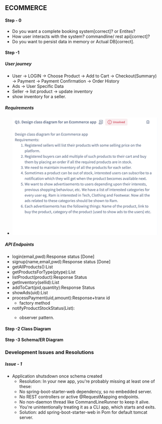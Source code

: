 ## ECOMMERCE

#### Step - 0

- Do you want a complete booking system[correct]? or Entites?
- How user interacts with the system? commandline/ rest api[correct]?
- Do you want to persist data in memory or Actual DB[correct].

#### Step -1

##### User journey
- User -> LOGIN -> Choose Product -> Add to Cart -> Checkout(Summary) -> Payment -> Payment Confirmation -> Order History
- Ads -> User Specific Data
- Seller -> list product -> update inventory
- show inventory for a seller.
##### Requirements
- ![Requirements.png](Requirements.png)

##### API Endpoints
- login(email,pwd):Response status [Done]
- signup(name,email,pwd):Response status [Done]
- getAllProducts():List<Products>
- getProductsForType(ptype):List<Products>
- listProduct(product):Response Status
- getInventory(sellid):List<productsInventory>
- addToCart(pid,quantity):Response Status
- showAds(uid):List<Products>
- processPayment(uid,amount):Response+tranx id
  - factory method
- notifyProductStockStatus(List<uid>):
  - observer pattern.

#### Step -2 Class Diagram


#### Step -3 Schema/ER Diagram

### Development Issues and Resolutions
##### Issue - 1 
- Application shutsdown once schema created
  - Resolution: In your new app, you're probably missing at least one of these:
  - No spring-boot-starter-web dependency, so no embedded server. 
  - No REST controllers or active @RequestMapping endpoints. 
  - No non-daemon thread like CommandLineRunner to keep it alive.
  - You're unintentionally treating it as a CLI app, which starts and exits.
  - Solution: add spring-boot-starter-web in Pom for default tomcat server.